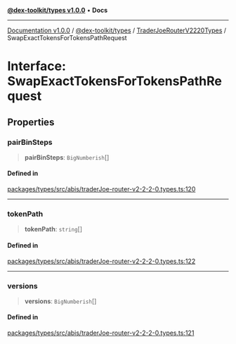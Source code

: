 [**@dex-toolkit/types v1.0.0**](../../../README.md) • **Docs**

***

[Documentation v1.0.0](../../../../../packages.md) / [@dex-toolkit/types](../../../README.md) / [TraderJoeRouterV2220Types](../README.md) / SwapExactTokensForTokensPathRequest

# Interface: SwapExactTokensForTokensPathRequest

## Properties

### pairBinSteps

> **pairBinSteps**: `BigNumberish`[]

#### Defined in

[packages/types/src/abis/traderJoe-router-v2-2-2-0.types.ts:120](https://github.com/niZmosis/dex-toolkit/blob/3d8b41b44787b30fbea5de3ab4737662ffb61bc8/packages/types/src/abis/traderJoe-router-v2-2-2-0.types.ts#L120)

***

### tokenPath

> **tokenPath**: `string`[]

#### Defined in

[packages/types/src/abis/traderJoe-router-v2-2-2-0.types.ts:122](https://github.com/niZmosis/dex-toolkit/blob/3d8b41b44787b30fbea5de3ab4737662ffb61bc8/packages/types/src/abis/traderJoe-router-v2-2-2-0.types.ts#L122)

***

### versions

> **versions**: `BigNumberish`[]

#### Defined in

[packages/types/src/abis/traderJoe-router-v2-2-2-0.types.ts:121](https://github.com/niZmosis/dex-toolkit/blob/3d8b41b44787b30fbea5de3ab4737662ffb61bc8/packages/types/src/abis/traderJoe-router-v2-2-2-0.types.ts#L121)
